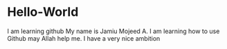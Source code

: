 # Hello-World
I am learning github
My name is Jamiu Mojeed A. I am learning how to use Github may Allah help me.
I have a very nice ambition
